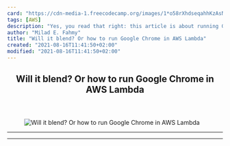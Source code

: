 ```yaml
---
card: "https://cdn-media-1.freecodecamp.org/images/1*o58rXhdseqahhKzAsNvGiA.jpeg"
tags: [AWS]
description: "Yes, you read that right: this article is about running Googl"
author: "Milad E. Fahmy"
title: "Will it blend? Or how to run Google Chrome in AWS Lambda"
created: "2021-08-16T11:41:50+02:00"
modified: "2021-08-16T11:41:50+02:00"
---
```

<div class="site-wrapper">
<main id="site-main" class="site-main outer">
<div class="inner">
<article class="post-full post tag-aws tag-serverless tag-chrome tag-technology tag-programming ">
<header class="post-full-header">
<h1 class="post-full-title">Will it blend? Or how to run Google Chrome in AWS Lambda</h1>
</header>
<figure class="post-full-image">
<picture>
<source media="(max-width: 700px)" sizes="1px" srcset="data:image/gif;base64,R0lGODlhAQABAIAAAAAAAP///yH5BAEAAAAALAAAAAABAAEAAAIBRAA7 1w">
<source media="(min-width: 701px)" sizes="(max-width: 800px) 400px,
(max-width: 1170px) 700px,
1400px" srcset="https://cdn-media-1.freecodecamp.org/images/1*o58rXhdseqahhKzAsNvGiA.jpeg 300w,
https://cdn-media-1.freecodecamp.org/images/1*o58rXhdseqahhKzAsNvGiA.jpeg 600w,
https://cdn-media-1.freecodecamp.org/images/1*o58rXhdseqahhKzAsNvGiA.jpeg 1000w,
https://cdn-media-1.freecodecamp.org/images/1*o58rXhdseqahhKzAsNvGiA.jpeg 2000w">
<img onerror="this.style.display='none'" src="https://cdn-media-1.freecodecamp.org/images/1*o58rXhdseqahhKzAsNvGiA.jpeg" alt="Will it blend? Or how to run Google Chrome in AWS Lambda">
</picture>
</figure>
<section class="post-full-content">
<div class="post-content">
</div>
<hr>
<hr>
</section>
</article>
</div>
</main>
</div>
<!-- Google Tag Manager (noscript) -->
<!-- End Google Tag Manager (noscript) -->
